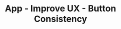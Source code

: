 ---
title: App - Improve UX - Button Consistency
type: note
permalink: dev-priorities/backlogs/app-improve-ux-button-consistency
---